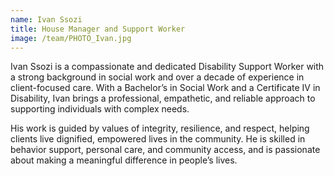 ```yaml
---
name: Ivan Ssozi
title: House Manager and Support Worker
image: /team/PHOTO_Ivan.jpg
---
```


Ivan Ssozi is a compassionate and dedicated Disability Support Worker with a strong background in social work and over a decade of experience in client-focused care. With a Bachelor’s in Social Work and a Certificate IV in Disability, Ivan brings a professional, empathetic, and reliable approach to supporting individuals with complex needs.

His work is guided by values of integrity, resilience, and respect, helping clients live dignified, empowered lives in the community. He is skilled in behavior support, personal care, and community access, and is passionate about making a meaningful difference in people’s lives.